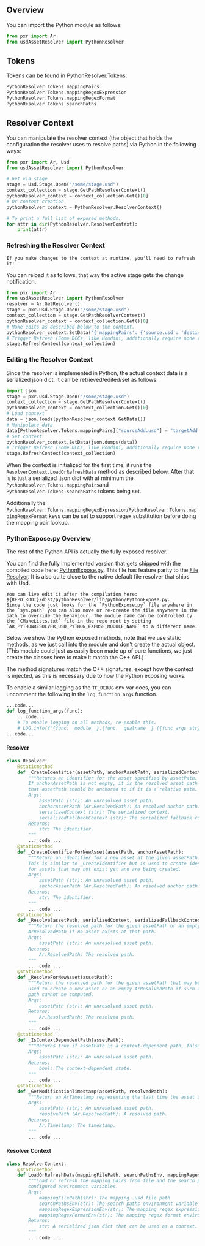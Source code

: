 

## Overview
You can import the Python module as follows:
```python
from pxr import Ar
from usdAssetResolver import PythonResolver
```

## Tokens
Tokens can be found in PythonResolver.Tokens:
```python
PythonResolver.Tokens.mappingPairs
PythonResolver.Tokens.mappingRegexExpression
PythonResolver.Tokens.mappingRegexFormat
PythonResolver.Tokens.searchPaths
```

## Resolver Context
You can manipulate the resolver context (the object that holds the configuration the resolver uses to resolve paths) via Python in the following ways:

```python
from pxr import Ar, Usd
from usdAssetResolver import PythonResolver

# Get via stage
stage = Usd.Stage.Open("/some/stage.usd")
context_collection = stage.GetPathResolverContext()
pythonResolver_context = context_collection.Get()[0]
# Or context creation
pythonResolver_context = PythonResolver.ResolverContext()

# To print a full list of exposed methods:
for attr in dir(PythonResolver.ResolverContext):
    print(attr)
```

### Refreshing the Resolver Context
```admonish important
If you make changes to the context at runtime, you'll need to refresh it!
```
You can reload it as follows, that way the active stage gets the change notification.

```python
from pxr import Ar
from usdAssetResolver import PythonResolver
resolver = Ar.GetResolver()
stage = pxr.Usd.Stage.Open("/some/stage.usd")
context_collection = stage.GetPathResolverContext()
pythonResolver_context = context_collection.Get()[0]
# Make edits as described below to the context.
pythonResolver_context.SetData("{'mappingPairs': {'source.usd': 'destination.usd'}, 'searchPaths': ['/path/A']}")
# Trigger Refresh (Some DCCs, like Houdini, additionally require node re-cooks.)
stage.RefreshContext(context_collection)
```

### Editing the Resolver Context
Since the resolver is implemented in Python, the actual context data is a serialized json dict.
It can be retrieved/edited/set as follows:

```python
import json
stage = pxr.Usd.Stage.Open("/some/stage.usd")
context_collection = stage.GetPathResolverContext()
pythonResolver_context = context_collection.Get()[0]
# Load context
data = json.loads(pythonResolver_context.GetData())
# Manipulate data
data[PythonResolver.Tokens.mappingPairs]["sourceAdd.usd"] = "targetAdd.usd"
# Set context
pythonResolver_context.SetData(json.dumps(data))
# Trigger Refresh (Some DCCs, like Houdini, additionally require node re-cooks.)
stage.RefreshContext(context_collection)
```

When the context is initialized for the first time, it runs the `ResolverContext.LoadOrRefreshData` method as described below. After that is is just a serialized .json dict with at minimum the `PythonResolver.Tokens.mappingPairs`and `PythonResolver.Tokens.searchPaths` tokens being set.

Additionally the `PythonResolver.Tokens.mappingRegexExpression`/`PythonResolver.Tokens.mappingRegexFormat` keys can be set to support regex substitution before doing the mapping pair lookup.

### PythonExpose.py Overview

The rest of the Python API is actually the fully exposed resolver.

You can find the fully implemented version that gets shipped with the compiled code here:
[PythonExpose.py](https://github.com/LucaScheller/VFX-UsdAssetResolver/blob/main/src/PythonResolver/PythonExpose.py). This file has feature parity to the [File Resolver](../FileResolver/overview.md). It is also quite close to the native default file resolver that ships with Usd. 

```admonish important
You can live edit it after the compilation here: ${REPO_ROOT}/dist/pythonResolver/lib/python/PythonExpose.py.
Since the code just looks for the `PythonExpose.py` file anywhere in the `sys.path` you can also move or re-create the file anywhere in the path to override the behaviour. The module name can be controlled by the `CMakeLists.txt` file in the repo root by setting `AR_PYTHONRESOLVER_USD_PYTHON_EXPOSE_MODULE_NAME` to a different name.
```

Below we show the Python exposed methods, note that we use static methods, as we just call into the module and don't create the actual object. (This module could just as easily been made up of pure functions, we just create the classes here to make it match the C++ API.)

The method signatures match the C++ signatures, except how the context is injected, as this is necessary due to how the Python exposing works.

To enable a similar logging as the `TF_DEBUG` env var does, you can uncomment the following in the `log_function_args` function.

```python
...code...
def log_function_args(func):
    ...code...
    # To enable logging on all methods, re-enable this.
    # LOG.info(f"{func.__module__}.{func.__qualname__} ({func_args_str})")
...code...
```

#### Resolver

```python
class Resolver:
    @staticmethod
    def _CreateIdentifier(assetPath, anchorAssetPath, serializedContext, serializedFallbackContext):
        """Returns an identifier for the asset specified by assetPath.
        If anchorAssetPath is not empty, it is the resolved asset path
        that assetPath should be anchored to if it is a relative path.
        Args:
            assetPath (str): An unresolved asset path.
            anchorAssetPath (Ar.ResolvedPath): An resolved anchor path.
            serializedContext (str): The serialized context.
            serializedFallbackContext (str): The serialized fallback context.
        Returns:
            str: The identifier.
        """
        ... code ...
    @staticmethod
    def _CreateIdentifierForNewAsset(assetPath, anchorAssetPath):
        """Return an identifier for a new asset at the given assetPath.
        This is similar to _CreateIdentifier but is used to create identifiers
        for assets that may not exist yet and are being created.
        Args:
            assetPath (str): An unresolved asset path.
            anchorAssetPath (Ar.ResolvedPath): An resolved anchor path.
        Returns:
            str: The identifier.
        """
        ... code ...
    @staticmethod
    def _Resolve(assetPath, serializedContext, serializedFallbackContext):
        """Return the resolved path for the given assetPath or an empty
        ArResolvedPath if no asset exists at that path.
        Args:
            assetPath (str): An unresolved asset path.
        Returns:
            Ar.ResolvedPath: The resolved path.
        """
        ... code ...
    @staticmethod
    def _ResolveForNewAsset(assetPath):
        """Return the resolved path for the given assetPath that may be
        used to create a new asset or an empty ArResolvedPath if such a
        path cannot be computed.
        Args:
            assetPath (str): An unresolved asset path.
        Returns:
            Ar.ResolvedPath: The resolved path.
        """
        ... code ...
    @staticmethod
    def _IsContextDependentPath(assetPath):
        """Returns true if assetPath is a context-dependent path, false otherwise.
        Args:
            assetPath (str): An unresolved asset path.
        Returns:
            bool: The context-dependent state.
        """
        ... code ...
    @staticmethod
    def _GetModificationTimestamp(assetPath, resolvedPath):
        """Return an ArTimestamp representing the last time the asset at assetPath was modified.
        Args:
            assetPath (str): An unresolved asset path.
            resolvePath (Ar.ResolvedPath): A resolved path.
        Returns:
            Ar.Timestamp: The timestamp.
        """
        ... code ...
```

#### Resolver Context

```python
class ResolverContext:
    @staticmethod
    def LoadOrRefreshData(mappingFilePath, searchPathsEnv, mappingRegexExpressionEnv, mappingRegexFormatEnv):
        """Load or refresh the mapping pairs from file and the search paths from the
        configured environment variables.
        Args:
            mappingFilePath(str): The mapping .usd file path
            searchPathsEnv(str): The search paths environment variable
            mappingRegexExpressionEnv(str): The mapping regex expression environment variable
            mappingRegexFormatEnv(str): The mapping regex format environment variable
        Returns:
            str: A serialized json dict that can be used as a context.
        """
        ... code ...
```
